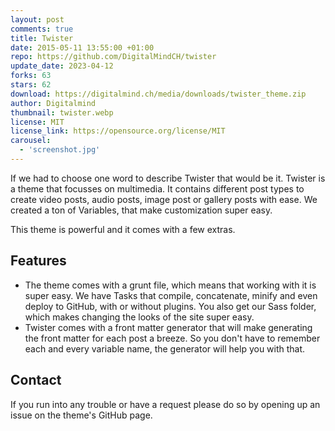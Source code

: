 ```yaml
---
layout: post
comments: true
title: Twister
date: 2015-05-11 13:55:00 +01:00
repo: https://github.com/DigitalMindCH/twister
update_date: 2023-04-12
forks: 63
stars: 62
download: https://digitalmind.ch/media/downloads/twister_theme.zip
author: Digitalmind
thumbnail: twister.webp
license: MIT
license_link: https://opensource.org/license/MIT
carousel:
  - 'screenshot.jpg'
---
```


If we had to choose one word to describe Twister that would be it.
Twister is a theme that focusses on multimedia. It contains different post types to create video posts, audio posts, image post or gallery posts with ease. We created a ton of Variables, that make customization super easy.

This theme is powerful and it comes with a few extras.

## Features

* The theme comes with a grunt file, which means that working with it is super easy. We have Tasks that compile, concatenate, minify and even deploy to GitHub, with or without plugins. You also get our Sass folder, which makes changing the looks of the site super easy.
* Twister comes with a front matter generator that will make generating the front matter for each post a breeze. So you don't have to remember each and every variable name, the generator will help you with that.

## Contact

If you run into any trouble or have a request please do so by opening up an issue on the theme's GitHub page.
